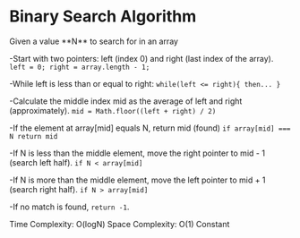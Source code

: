 # Binary Search Algorithm

<p>Given a value **N** to search for in an array</p>

-Start with two pointers: left (index 0) and right (last index of the array). `left = 0; right = array.length - 1;`

-While left is less than or equal to right: `while(left <= right){ then... }`

-Calculate the middle index mid as the average of left and right (approximately). `mid = Math.floor((left + right) / 2)`

-If the element at array[mid] equals N, return mid (found) `if array[mid] === N return mid`

-If N is less than the middle element, move the right pointer to mid - 1 (search left half). `if N < array[mid]`

-If N is more than the middle element, move the left pointer to mid + 1 (search right half). `if N > array[mid]`

-If no match is found, `return -1`.

Time Complexity: O(logN)
Space Complexity: O(1) Constant

